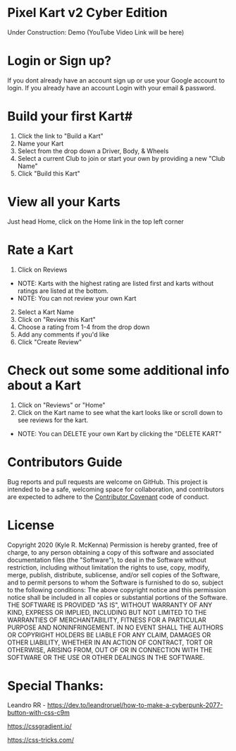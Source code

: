 <br><br><br>

# Pixel Kart v2 Cyber Edition
Under Construction: Demo (YouTube Video Link will be here)

# Login or Sign up?

If you dont already have an account sign up or use your Google account to login.
If you already have an account Login with your email & password.

# Build your first Kart#
1. Click the link to "Build a Kart"
2. Name your Kart
3. Select from the drop down a Driver, Body, & Wheels
4. Select a current Club to join or start your own by providing a new "Club Name"
5. Click "Build this Kart"

# View all your Karts
Just head Home, click on the Home link in the top left corner

# Rate a Kart
1. Click on Reviews
 - NOTE: Karts with the highest rating are listed first and karts without ratings are listed at the bottom.
 - NOTE: You can not review your own Kart
2. Select a Kart Name
3. Click on "Review this Kart"
4. Choose a rating from 1-4 from the drop down
5. Add any comments if you'd like
6. Click "Create Review"

# Check out some some additional info about a Kart
1. Click on "Reviews" or "Home"
2. Click on the Kart name to see what the kart looks like or scroll down to see reviews for the kart.
- NOTE: You can DELETE your own Kart by clicking the "DELETE KART"

# Contributors Guide
Bug reports and pull requests are welcome on GitHub. This project is intended to be a safe, welcoming space for collaboration, and contributors are expected to adhere to the [Contributor Covenant](http://contributor-covenant.org) code of conduct.

# License
Copyright 2020 (Kyle R. McKenna)
Permission is hereby granted, free of charge, to any person obtaining a copy of this software and associated documentation files (the "Software"), to deal in the Software without restriction, including without limitation the rights to use, copy, modify, merge, publish, distribute, sublicense, and/or sell copies of the Software, and to permit persons to whom the Software is furnished to do so, subject to the following conditions:
The above copyright notice and this permission notice shall be included in all copies or substantial portions of the Software.
THE SOFTWARE IS PROVIDED "AS IS", WITHOUT WARRANTY OF ANY KIND, EXPRESS OR IMPLIED, INCLUDING BUT NOT LIMITED TO THE WARRANTIES OF MERCHANTABILITY, FITNESS FOR A PARTICULAR PURPOSE AND NONINFRINGEMENT. IN NO EVENT SHALL THE AUTHORS OR COPYRIGHT HOLDERS BE LIABLE FOR ANY CLAIM, DAMAGES OR OTHER LIABILITY, WHETHER IN AN ACTION OF CONTRACT, TORT OR OTHERWISE, ARISING FROM, OUT OF OR IN CONNECTION WITH THE SOFTWARE OR THE USE OR OTHER DEALINGS IN THE SOFTWARE.

# Special Thanks:
Leandro RR - https://dev.to/leandroruel/how-to-make-a-cyberpunk-2077-button-with-css-c9m

https://cssgradient.io/

https://css-tricks.com/